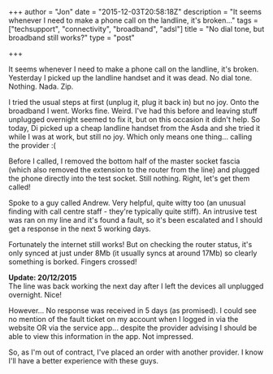 +++
author = "Jon"
date = "2015-12-03T20:58:18Z"
description = "It seems whenever I need to make a phone call on the landline, it's broken..."
tags = ["techsupport", "connectivity", "broadband", "adsl"]
title = "No dial tone, but broadband still works?"
type = "post"

+++

It seems whenever I need to make a phone call on the landline, it's broken. Yesterday I picked up the landline handset and it was dead. No dial tone. Nothing. Nada. Zip.

I tried the usual steps at first (unplug it, plug it back in) but no joy. Onto the broadband I went. Works fine. Weird. I've had this before and leaving stuff unplugged overnight seemed to fix it, but on this occasion it didn't help.
So today, Di picked up a cheap landline handset from the Asda and she tried it while I was at work, but still no joy. Which only means one thing... calling the provider :(

Before I called, I removed the bottom half of the master socket fascia (which also removed the extension to the router from the line) and plugged the phone directly into the test socket. Still nothing. Right, let's get them called!

Spoke to a guy called Andrew. Very helpful, quite witty too (an unusual finding with call centre staff - they're typically quite stiff). An intrusive test was ran on my line and it's found a fault, so it's been escalated and I should get a response in the next 5 working days.

Fortunately the internet still works! But on checking the router status, it's only synced at just under 8Mb (it usually syncs at around 17Mb) so clearly something is borked. Fingers crossed!

**Update: 20/12/2015**<br/>
The line was back working the next day after I left the devices all unplugged overnight. Nice!

However... No response was received in 5 days (as promised). I could see no mention of the fault ticket on my account when I logged in via the website OR via the service app... despite the provider advising I should be able to view this information in the app. Not impressed.

So, as I'm out of contract, I've placed an order with another provider. I know I'll have a better experience with these guys.